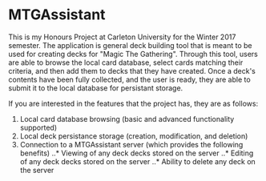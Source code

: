 # MTGAssistant

This is my Honours Project at Carleton University for the Winter 2017 semester. The application is general deck building tool that is meant to be used for creating decks for "Magic The Gathering". Through this tool, users are able to browse the local card database, select cards matching their criteria, and then add them to decks that they have created. Once a deck's contents have been fully collected, and the user is ready, they are able to submit it to the local database for persistant storage.

If you are interested in the features that the project has, they are as follows:
1. Local card database browsing (basic and advanced functionality supported)
2. Local deck persistance storage (creation, modification, and deletion)
3. Connection to a MTGAssistant server (which provides the following benefits)
..* Viewing of any deck decks stored on the server
..* Editing of any deck decks stored on the server
..* Ability to delete any deck on the server
